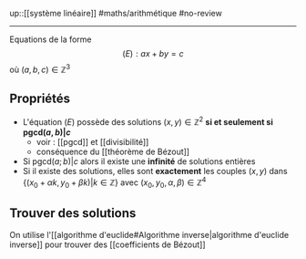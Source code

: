 up::[[système linéaire]]
#maths/arithmétique #no-review 

----
Equations de la forme
$$(E) : ax+by = c$$
où $(a, b, c)\in\mathbb{Z}^3$

## Propriétés
 - L'équation $(E)$ possède des solutions $(x, y)\in\mathbb{Z}^2$ **si et seulement si $\mathrm{pgcd}(a,b)|c$**
     - voir : [[pgcd]] et [[divisibilité]]
     - conséquence du [[théorème de Bézout]]
 - Si $\mathrm{pgcd}(a; b)|c$ alors il existe une **infinité** de solutions entières
 - Si il existe des solutions, elles sont **exactement** les couples $(x, y)$ dans $\{(x_0+\alpha k, y_0+\beta k) | k\in\mathbb{Z}\}$ avec $(x_0,y_0,\alpha,\beta)\in\mathbb{Z}^4$

## Trouver des solutions

On utilise l'[[algorithme d'euclide#Algorithme inverse|algorithme d'euclide inverse]] pour trouver des [[coefficients de Bézout]]

